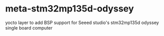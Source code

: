 # meta-stm32mp135d-odyssey
yocto layer to add BSP support for Seeed studio's stm32mp135d odyssey single board computer
